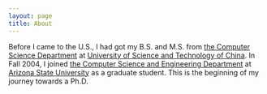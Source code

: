 ```yaml
---
layout: page
title: About
---
```


Before I came to the U.S., I had got my B.S. and M.S. from <a href="http://cs11.ustc.edu.cn/en/more.php?siteid=573&amp;tplset=depte1&amp;catalogid=575&amp;pid=573" rel="nofollow" target="_blank">the Computer Science Department</a> at <a href="http://www.ustc.edu.cn/en/" rel="nofollow" target="_blank">University of Science and Technology of China</a>.  In Fall 2004, I joined <a href="http://sci.asu.edu/about/cse.php" rel="nofollow" target="_blank">the Computer Science and Engineering Department</a> at <a href="http://www.asu.edu/" rel="nofollow" target="_blank">Arizona State University</a> as a graduate student. This is the beginning of my journey towards a Ph.D.